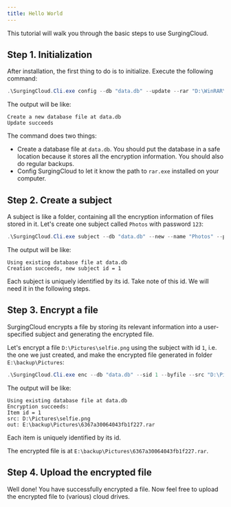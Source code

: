 ```yaml
---
title: Hello World
---
```


This tutorial will walk you through the basic steps to use SurgingCloud.

## Step 1. Initialization

After installation, the first thing to do is to initialize. Execute the following command:

```powershell
.\SurgingCloud.Cli.exe config --db "data.db" --update --rar "D:\WinRAR\Rar.exe"
```

The output will be like:

```
Create a new database file at data.db
Update succeeds
```

The command does two things:

- Create a database file at `data.db`. You should put the database in a safe location because it stores all the encryption information. You should also do regular backups.
- Config SurgingCloud to let it know the path to `rar.exe` installed on your computer.



## Step 2. Create a subject

A subject is like a folder, containing all the encryption information of files stored in it. Let's create one subject called `Photos` with password `123`:

```powershell
.\SurgingCloud.Cli.exe subject --db "data.db" --new --name "Photos" --pwd "123"
```

The output will be like:
```
Using existing database file at data.db
Creation succeeds, new subject id = 1
```

Each subject is uniquely identified by its id. Take note of this id. We will need it in the following steps.


## Step 3. Encrypt a file

SurgingCloud encrypts a file by storing its relevant information into a user-specified subject and generating the encrypted file.

Let's encrypt a file `D:\Pictures\selfie.png` using the subject with id `1`, i.e. the one we just created, and make the encrypted file generated in folder `E:\backup\Pictures`: 

```powershell
.\SurgingCloud.Cli.exe enc --db "data.db" --sid 1 --byfile --src "D:\Pictures\selfie.png" --out "E:\backup\Pictures"
```

The output will be like:
```
Using existing database file at data.db
Encryption succeeds:
Item id = 1
src: D:\Pictures\selfie.png
out: E:\backup\Pictures\6367a30064043fb1f227.rar
```

Each item is uniquely identified by its id.

The encrypted file is at `E:\backup\Pictures\6367a30064043fb1f227.rar`. 

## Step 4. Upload the encrypted file

Well done! You have successfully encrypted a file. Now feel free to upload the encrypted file to (various) cloud drives.